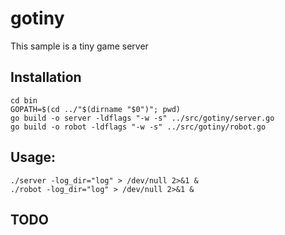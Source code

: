 # gotiny

This sample is a tiny game server

## Installation

```
cd bin
GOPATH=$(cd ../"$(dirname "$0")"; pwd)
go build -o server -ldflags "-w -s" ../src/gotiny/server.go
go build -o robot -ldflags "-w -s" ../src/gotiny/robot.go
```

## Usage:

```
./server -log_dir="log" > /dev/null 2>&1 &
./robot -log_dir="log" > /dev/null 2>&1 &
```

## TODO
